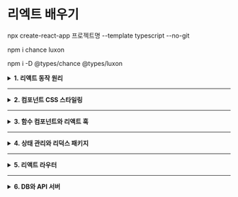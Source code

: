 # 리엑트 배우기

npx create-react-app 프로젝트명 --template typescript --no-git

npm i chance luxon

npm i -D @types/chance @types/luxon

<details>
<summary><strong>1. 리액트 동작 원리 </strong></summary>

# 가상 DOM 이해하기

### react와 react-dom 패키지

- 리액트는 항상 react와 react-dom 패키지가 필요하다. 이 가운데 react는 다음 그림에서 보듯이 리액트 앱이 동작하는 환경과 무관하게 공통으로 사용하는 기능을 제공하는 패키지이다. 반면에 react-dom/client를 비롯하여 react-dom/server, react_native등 이른바 **렌더러**라고 하는 패키지 앱이 동작하는 플랫폼에 종속적인 기능을 제공하는 패키지이다.

- CSR(client-side-rendering): react
- SSR(server-side-rendering): react와 react-dom/server
- 모바일 앱: react와 react-native 조합

---

### 문서 객체 모델이란?

- HTML 형식의 문자열을 화면에 출력할 때, 문자열을 분석하여 자바스크립트 객체 조합으로 변환합니다. 이 자바스크립트 객체 조합을 **문서 객체 모델(DOM)**이라고 한다.
- 웹 브라우저의 자바스크립트 엔진은 `window`라는 전역 변수를 기본으로 제공합니다. `window` 객체는 웹 브라우저의 특정 웹 페이지를 의미하며, `Window` 타입 객체로서 브라우저 객체 모델(BOM)을 구성한다.

### document 객체

- HTML 문서를 화면에 출력할 때 window 객체는 document라는 이름의 속성 객체로 HTML 문서 기능을 사용할 수 있게 해줍니다. HTML 문서의 HTML 요소는 오직 1개만 있어야 하므로, window.document(혹은 줄여서 그냥 document)는 html 요소를 의미한다.

### document.head와 document.body 객체

- html 요소는 head와 body 태그를 1개씩만 가질 수 있다. document 객체는 이런 조건에 맞추어 `head` 요소를 의미하는 `head` 속성 객체와 `body` 요소를 의미하는 `body` 속성 객체를 제공한다.

### document.createElement 메서드

- DOM은 다양한 인터페이스를 각각의 목적에 맞게 구현한 객체로 생성할 수 있도록 document.createElement 메서드를 제공한다. 다음은 MDN(Mozilla development network)에서 발췌한 createElement의 사용법이다.

```javascript
  let element = document.createElement(tagName[, options]);

  // 밑에 코드는 div 요소를 자바 스크립트 코드로 생성하는 예시
  let newDiv = document.createElement('div');
```

### HTMLElement 인터페이스

위 코드에서 `newDiv` 변수의 타입은 무엇일까 `HTMLElement`는 모든 종류의 HTML 요소가 구현하는 인터페이스입니다. 일부 요소는 이 인터페이스를 직접 구현하지만, 대부분의 요소는 `HTMLElement`를 상속한 자신들의 인터페이스를 구현합니다. 인터페이스 이름은 `HTML요소명Element` 형태의 규칙을 따릅니다. 따라서 `newDiv` 객체의 타입은 `HTMLDivElement`입니다.

---

## 컴포넌트란?

**컴포넌트(component)** 는 객체지향 언어의 원조인 **스몰토크(Smalltalk)** 에서 유래한 매우 오래된 용어입니다. 스몰토크에서 컴포넌트는 화면 UI를 처리하는 클래스를 의미합니다. 스몰토크 설계 이론에 따르면 컴포넌트는 **모델-뷰-컨트롤러(model-view-controller, MVC)** 설계 지침에 따라 구현된 클래스여야 합니다.

- **모델(Model)**: 앱의 데이터 부분을 의미합니다.
- **뷰(View)**: 모델을 화면에 렌더링하는 부분입니다.
- **컨트롤러(Controller)**: 사용자의 키보드와 마우스 입력을 수신받아 모델과 뷰에 적절한 형태로 반영하는 역할을 합니다.

스몰토크 컴포넌트 개념은 매우 일반적이어서 사실 거의 모든 프로그래밍 언어와 프레임워크는 이 개념을 그대로 빌려서 사용하고 있습니다. 리액트에서 컴포넌트 또한 스몰토크의 컴포넌트와 개념적으로 같습니다.

다만 리액트는 16.8 버전 이후 **리액트 훅(react hooks)** 이라는 새로운 메커니즘을 고안해 내면서 객체지향 언어에서 의미하는 클래스가 아니라 단순한 함수 형태로도 컴포넌트를 구현할 수 있게 되었습니다. 또한 리액트 팀은 가능한 한 함수 컴포넌트와 리액트 훅을 사용하라고 권장합니다.

---

### JS만 사용하는 프런트엔드 개발(물리 DOM)

자바스크립트로만 DOM을 다룰 때는 요소를 직접 생성하고 제어하는 작업을 수행합니다. 이를 **물리 DOM** 이라고 한다.

```javascript
// 물리 DOM에 직접 렌더링
let pPhysicalDOM = document.createElement("p");
pPhysicalDOM.textContent = "Hello world!";
document.body.appendChild(pPhysicalDOM);
```

이 방식은 성능에 직접적인 영향을 주며 코드가 복잡해지기 쉽다.

---

### React를 사용하는 프런트엔드 개발 (가상 DOM)

```jsx
// 리액트의 가상 DOM을 활용하여 렌더링
const virtualDOM = <p>Hello, React!</p>;
const root = ReactDOM.createRoot(document.getElementById("root"));
root.render(pVirtualDOM);
```

리액트는 가상 DOM(Virtual DOM)을 활용하여 성능을 최적화합니다. JSX 형태로 작성된 코드는 React.createElement를 통해 가상 DOM 객체로 변환되며, 리액트가 이를 물리 DOM에 효율적으로 반영해 준다.

---

# JSX 구문 이해하기

### React.createElement 호출의 복잡성 문제

```typescript
import ReactDOM from "react-dom/client";
const rootVirtualDOM = (
  <ul>
    <li>
      <a href="https://www.naver.com">네이버</a>
      <p>네이버 홈페이지</p>
    </li>
  </ul>
);

const root = ReactDOM.createRoot(
  document.getElementById("root") as HTMLElement
);
root.render(rootVirtualDOM);
```

---

### JSX = JavaScript + XML

- JSX는 XML 구문에 자바스크립트 코드를 결합하여 용도로 만들어진 구문입니다. 앞서 언급한 대로 JSX는 **React.createElement** 호출 코드를 간결하게 하려고 고안했다.

---

# 컴포넌트 이해하기

- 컴포넌트는 가상 DOM, JSX와 함께 리액트의 핵심 기능이다. 리액트에서 컴포넌트는 두 종류로 **클래스 컴포넌트**와 **함수 컴포넌트**가 있다.

---

### 컴포넌트란?

**컴포넌트(component)** 는 객체지향 언어의 원조인 **스몰토크(Smalltalk)** 에서 유래한 매우 오래된 용어입니다. 스몰토크에서 컴포넌트는 화면 UI를 처리하는 클래스를 의미합니다. 스몰토크 설계 이론에 따르면 컴포넌트는 **모델-뷰-컨트롤러(model-view-controller, MVC)** 설계 지침에 따라 구현된 클래스여야 한다.

- **모델(Model)**: 앱의 데이터 부분을 의미한다.
- **뷰(View)**: 모델을 화면에 렌더링하는 부분이다.
- **컨트롤러(Controller)**: 사용자의 키보드와 마우스 입력을 수신받아 모델과 뷰에 적절한 형태로 반영하는 역할을 한다.

스몰토크 컴포넌트 개념은 매우 일반적이어서 사실 거의 모든 프로그래밍 언어와 프레임워크는 이 개념을 그대로 빌려서 사용하고 있습니다. 리액트에서 컴포넌트 또한 스몰토크의 컴포넌트와 개념적으로 같습니다.
다만 리액트는 16.8 버전 이후 **리액트 훅(react hooks)** 이라는 새로운 메커니즘을 고안해 내면서 객체지향 언어에서 의미하는 클래스가 아니라 단순한 함수 형태로도 컴포넌트를 구현할 수 있게 되었다. 또한 리액트 팀은 가능한 한 함수 컴포넌트와 리액트 훅을 사용하라고 권장한다.

### 리액트 컴포넌트와 사용자 컴포넌트

리액트에서 사용하는 **컴포넌트(Component)** 라는 용어는 다음과 같이 두 가지 의미를 포함합니다.

- **리액트 제공 컴포넌트(리액트 컴포넌트)**
- **사용자가 구현하는 사용자 정의 컴포넌트(사용자 컴포넌트)**

리액트 컴포넌트의 이름은 `div`, `h1`처럼 첫 글자를 소문자로 시작하는 반면, 사용자 컴포넌트의 이름은 **MyComponent**처럼 첫 글자를 대문자로 시작하는 **카멜 표기법(camel-case notation)** 을 따른다.

---

### 리액트 컴포넌트

리액트는 HTML5의 각 태그에 대응하는 리액트 컴포넌트를 제공한다.

예시 JSX 코드:

```jsx
const h1 = <h1>Hello world!</h1>;
```

위 코드는 사실 아래와 같은 코드로 변환된다.

```jsx
const h1 = React.createElement("h1", null, "Hello world!");
```

리액트는 HTML5 태그에 해당하는 컴포넌트 이름을 매번 임포트하지 않아도 되도록 설계되었다.

> **잘못된 예시 (이렇게 하면 번거롭습니다.)**
>
> ```jsx
> import { h1, h2, div, span } from "react";
> ```

---

### 사용자 컴포넌트

리액트는 사용자 정의 컴포넌트를 생성할 수 있도록 지원한다. 사용자 컴포넌트 이름은 반드시 **카멜 표기법(camel-case notation)** 을 따른다. (예: `MyComponent`)

사용자 컴포넌트의 이름은 대문자로 시작하는 카멜 표기법을 사용해야 한다.

예시:

```tsx
export default function App() {
  return (
    <ul>
      <li>
        <a href="http://www.google.com">
          <p>go to Google</p>
        </a>
      </li>
    </ul>
  );
}
```

사용자 컴포넌트를 활용하는 이유는 JSX 문이나 React.createElement 호출을 통해 생성하는 가상 DOM 생성 코드를 사용자 컴포넌트 쪽으로 이동하여 코드를 간결화하기 위함

---

### 클래스 컴포넌트 만들기

리액트에서는 반드시 react 패키지가 제공하는 **Component 클래스**를 상속하여 클래스 기반 컴포넌트를 구현해야 한다.

```jsx
import React, { Component } from "react";
export default class ClassComponent extends Component {}
```

Component를 상속한 클래스 컴포넌트는 반드시 `render` 메서드를 포함해야 한다.

예시 코드:

```jsx
import { Component } from "react";

export default class ClassComponent extends Component {
  render() {
    return null;
  }
}
```

### 클래스 컴포넌트의 JSX 예시

```tsx
import {Component} from 'react'

export default class App extends Component {
  render() {
    return (
      <ul>
        <li>
          <a href="http://www.google.com">
            <p>go to Google</p>
          </a>
      </li>
    </ul>
  )
}
```

---

### JSX 구문과 조건부 렌더링

클래스 컴포넌트 내에서는 JSX뿐만 아니라 일반적인 타임스크립트 코드를 함께 작성할 수 있다.

예시 코드 (조건부 렌더링):

```tsx
import {Component} from 'react'

export default class App extends Component {
  render() {
    const isLoading = true

    if (isLoading) return <p>loading...</p>

    const children = (
      <li>
        <a href="http://www.google.com">
          <p>go to Google</p>
        </a>
      </li>
    )

    return (
      <div>
        {isLoading && <p>loading...</p>}
        {!isLoading && <ul>{children}</ul>}
      </div>
    )
}
```

혹은 삼항 연산자로 조건부 JSX 구문을 관리할 수도 있다.

```tsx
import { Component } from "react";

export default class App extends Component {
  render() {
    const isLoading = true;
    const children = isLoading ? (
      <p>loading...</p>
    ) : (
      <ul>
        <li>
          <a href="http://www.google.com">
            <p>go to Google</p>
          </a>
        </li>
      </ul>
    );

    return <div>{children}</div>;
  }
}
```

---

### 사용자 컴포넌트의 재사용성

사용자 컴포넌트는 재사용 가능성을 높여주는 핵심 기능

예시 (사용자 컴포넌트 사용):

```jsx
// App.tsx
import { Component } from "react";
import ClassComponent from "./ClassComponent";

export default class App extends Component {
  render() {
    return (
      <ul>
        <ClassComponent href="http://www.google.com" text="go to Google" />
        <ClassComponent href="https://twitter.com" text="go to Twitter" />
      </ul>
    );
  }
}
```

이러한 방식은 리액트 프레임워크가 제공하는 '속성(props)'을 사용하여, 사용자 컴포넌트의 유연성과 재사용성을 극대화할 수 있다.

---

# 속성이란?

객체 지향 프로그래밍에서 `속성(property)`은 클래스의 멤버 변수를 의미합니다. 컴포넌트 또한 화면 UI를 담당하는 클래스이므로 속성을 가질 수 있습니다. 그리고 클래스 속성은 그 값이 수시로 바뀔 수 있습니다. 이 처럼 수시로 값이 바뀔 수 있는 것은 `가변(mutable)`하다라고 한다. 반대로 값이 한번 설정되면 다시는 바뀌지 않는 것을 `불변(immutable)`하다 라고 한다. 그런데 리액트 프레임워크에서 속성은 객체지향 언어의 속성과는 다른 부분이 있어서 주의해야 한다.

---

# 함수 컴포넌트 만들기

다음은 앞서 구현한 클래스 방식의 App 컴포넌트 코드를 단순화한 것이다. 그런데 이 코드는 **render** 메서드만 의미가 있고 나머지느 코드는 **render** 메서드를 구현할 수 있게 하는 프로그래밍 언어의 문법을 갖추는 코드일 뿐이다.

```tsx
// 클래스형 컴포넌트
export default class App extends Component {
  render() {
    return <h1>class Component</h1>;
  }
}

// 함수형 컴포넌트
export default function App() {
  return <h1>class Component</h1>;
}

//화살표 방식 함수 컴포넌트
const App = () => {
  return <h1>function Component</h1>;
};
```

### 함수 컴포넌트의 타입

다음 `React.createElement` 선언문의 첫 번째 매개변수인 `type`의 타입은 `FunctionComponent<P>`, `ComponentClass<P>`, `string` 중 하나일 수 있습니다. 여기서 함수 컴포넌트의 타입은 `FunctionComponent<P>`이고 클래스 컴포넌트의 타입은 `ComponentClass<P>`입니다. 그런데 `FunctionComponent`라는 이름이 너무 길어서 리액트는 이를 짧게 줄인 `FC`라는 이름의 타입을 제공합니다. 결국 함수 컴포넌트의 타입은 `FC<P>`입니다.

---

# key와 children 속성 이해하기

### key 속성 설정하기

```tsx
export default function App() {
  const texts1 = [<p>hello</p>, <p>world</p>]; //key 속성 미사용
  const texts2 = [<p key="1">hello</p>, <p key="2">world</p>]; //key 속성 사용
  return <div>{texts}</div>;
}

export default function App() {
  const texts = ["hello", "world"].map((text, index) => (
    <p key={index}>{text}</p>
  ));
  return <div>{texts}</div>;
}
```

key 속성은 같은 이름의 컴포넌트가 여러 개일 때 이들을 구분하려고 리액트 프레임워크가 만든 속성이다.
App은 <p> 요소를 2개 사용하므로 리액트 프레임 워크는 이 둘을 구분하려고 중복되지 않은 고유한 값의 key 속성 값을 요구한다.

---

### children 속성 설정하기

**children은** <div> 처럼 자식 요소를 포함할 수 있는 컴포넌트에서만 사용할 수 있다. 즉 `<img>,<input>` 처럼 자식 요소를 포함할 수 없는 컴포넌트에서 **children을** 사용할 수 없다. 다음 코드는 <p>와 <div> 요소의 **children** 속성에 자식 요소를 설정했다.

```tsx
export default function App() {
  const texts = ["hello", "world"].map((text, index) => (
    <p key={index} children={text} />
  ));
  return <div children={text} />;
}
```

---

### 컴포넌트 내부에서 children 속성 사용하기

```tsx
import type { FC, ReactNode } from "react";

export type PProps = {
  children?: ReactNode;
};

const P: FC<PProps> = (props) => {
  const { children } = props;
  return <p children={children} />;
};

export default P;
//-------------------------
//App.tsx P컴포넌트 사용
import P from "./P";

export default function App() {
  const texts = ["hello", "world"].map((text, index) => (
    <P key={index} children={text} />
  ));
  return <div children={texts} />;
}
```

---

### JSX `{...props}` 구문

JSX의 `{...props}` 구문은 객체를 확장할 때 사용하는 자바스크립트의 전개 연산자(spread operator)를 활용한다. 컴포넌트의 props에 포함된 여러 속성을 한번에 간단히 전달할 때 유용하다.

예시 코드:

```tsx
const P: FC<PProps> = (props) => {
  return <p {...props} />;
};
```

위 코드에서 `{...props}` 는 props가 가진 모든 속성을 한 번에 `<p>` 태그로 전달한다.

---

### PropsWithChildren 타입과 children 속성

리액트는 17 버전까지는 함수형 컴포넌트(FC)에 `children` 속성을 기본적으로 포함했지만, 리액트 18 버전부터는 제거되었다. 대신 리액트는 **PropsWithChildren** 이라는 새로운 제네릭 타입을 제공한다.

- `children?: ReactNode` 부분이 PropsWithChildren 타입으로 대체되었다.

다음은 **PropsWithChildren** 타입을 활용한 예제이다.

```tsx
import type { FC, PropsWithChildren } from "react";

export type PProps = {};

const P: FC<PropsWithChildren<PProps>> = (props) => {
  return <p>{props.children}</p>;
};

export default P;
```

이 방식을 사용하면 사용자 정의 컴포넌트에서 `children` 속성을 안전하게 사용할 수 있다.

---

# 이벤트 속성 이해하기

- 모든 HTML 요소는 `onmouseenter, onmouseover` 처럼 'on'으로 시작하는 속성을 제공하는데, 이를 **이번트 속성**이라고 한다.

### 이벤트란?

- 리액트를 비롯해 화면 UI를 다루는 모든 프레임워크는 사용자가 화면 UI에서 버튼을 누르거나 텍스트를 입력하는 등의 행위가 발생하면 이를 화면 UI를 구현한 코드 쪽에 알려 줘야 한다. 이 처럼 마우스 클릭 텍스트 입력과 같은 사용자 행위가 일어날 떄 **이벤트가** 발생했다고 한다.

### Event 타입

- 웹 브라우저의 자바스크립트 엔진은 Event 타입을 제공한다.

| 종류              | 설명                                                                                                |
| ----------------- | --------------------------------------------------------------------------------------------------- |
| **type**          | 이벤트 이름으로 대소 문자를 구분하지 않습니다.                                                      |
| **isTrusted**     | 이벤트가 웹 브라우저에서 발생한 것인지(`true`), 프로그래밍으로 발생한 것인지(`false`)를 판단합니다. |
| **target**        | 이벤트가 처음 발생한 **HTML 요소**입니다.                                                           |
| **currentTarget** | 이벤트의 현재 대상, 즉 이벤트 버블링 중에서 이벤트가 현재 위치한 객체입니다.                        |
| **bubbles**       | 이벤트가 **DOM**을 타고 버블링될지 여부를 결정합니다.                                               |

아래 코드는 이름이 click(type 속성값이 'click')인 Event 객체를 생성하는 예

```tsx
new Event("click", { bubbles: true });
```

---

### EventTarget 타입

모든 HTML 요소는 `HTMLElement` 상속 타입을 가지며, `HTMLElement`는 최상위 `EventTarget` 타입을 시작으로 `Node`, `Element`와 같은 타입을 상속받는다. 즉, 모든 HTML 요소는 `EventTarget` 타입이 정의하는 속성과 메서드를 포함하고 있다. 또한, 브라우저 객체 모델(BOM)에서 `Window` 타입도 `EventTarget`을 상속한다.

```
EventTarget
   |
   v
Node
   |
   v
Element
   |
   v
HTMLElement
```

---

### 이벤트 처리기 (Event Handling)

`EventTarget`은 다음과 같은 3개의 메서드를 제공한다:

- `addEventListener`
- `removeEventListener`
- `dispatchEvent`

### `addEventListener`

이름에서 알 수 있듯이 `addEventListener`는 *이벤트 + 귀를 기울여 듣기*라는 의미를 가진다. 프로그래밍에서 이런 *귀 기울여 듣기*를 구현하는 메커니즘은 **콜백 함수**를 사용한다. 이러한 이벤트를 기다리는 콜백 함수를 **이벤트 처리기(event handler)** 라고 한다.

이벤트 처리기는 특정 이벤트가 발생할 때까지 대기하고 있다가, 이벤트가 발생하면 해당 이벤트를 코드로 전달하는 역할을 한다. `addEventListener` 메서드는 하나의 이벤트에 여러 개의 이벤트 처리기를 부착할 수 있도록 지원한다.

#### `addEventListener` 사용법

```javascript
DOM_객체.addEventListener(이벤트_이름: string, 콜백_함수: (e: Event) => void)
```

### Window 객체와 `addEventListener`

브라우저 객체 모델(BOM)에서 `window` 객체는 `Window` 타입이며, `Window` 타입은 `EventTarget`을 상속합니다. 따라서 `window` 객체에서도 `addEventListener` 메서드를 사용할 수 있다.

예제 코드:

```javascript
window.addEventListener("resize", (event) => {
  console.log("윈도우 크기가 변경되었습니다.", event);
});
```

---

### 이벤트 리스너 (Event Listener)

#### 기본 이벤트 리스너 예제

```javascript
window.addEventListener("click", (e: Event) =>
  console.log("mouse click occurs.")
);
```

이벤트 리스너는 특정 이벤트(예: `click`)가 발생했을 때 실행되는 코드를 정의한다.

---

#### `getElementById`를 이용한 이벤트 리스너 등록

리액트 프로젝트에서는 `public` 디렉터리의 `index.html` 파일에 `<div id="root">` 태그를 포함하고 있으므로, 아래처럼 이벤트 리스너를 등록할 수 있다.

```javascript
document.getElementById("root")?.addEventListener("click", (e: Event) => {
  const { isTrusted, target, bubbles } = e;
  console.log("mouse click occurs.", isTrusted, target, bubbles);
});
```

#### 옵션 체이닝(Optional Chaining)

위 코드에서 `?.` 연산자는 **옵셔널 체이닝(Optional Chaining)** 연산자로, `getElementById('root')`가 `null`을 반환할 경우 `addEventListener`를 호출하지 않도록 방지한다.

---

#### `src/pages/EventListener.tsx` 파일의 이벤트 리스너 코드

아래 코드는 `<div id="root">` 태그에 두 개의 `click` 이벤트 리스너를 등록한다.

```tsx
// src/pages/EventListener.tsx

document.getElementById("root")?.addEventListener("click", (e: Event) => {
  const { isTrusted, target, bubbles } = e;
  console.log("mouse click occurs.", isTrusted, target, bubbles);
});

document.getElementById("root")?.addEventListener("click", (e: Event) => {
  const { isTrusted, target, bubbles } = e;
  console.log("mouse click also occurs.", isTrusted, target, bubbles);
});

export default function EventListener() {
  return <div>EventListener</div>;
}
```

이 코드에서는 `<div id="root">` 요소에 두 개의 `click` 이벤트 리스너를 부착하여 클릭 이벤트가 발생할 때마다 두 개의 콘솔 로그가 실행된다.

</details>

---

<details>
<summary><strong>2. 컴포넌트 CSS 스타일링 </strong></summary>
</details>

---

<details>
<summary><strong>3. 함수 컴포넌트와 리액트 훅 </strong></summary>
</details>

---

<details>
<summary><strong>4. 상태 관리와 리덕스 패키지 </strong></summary>
</details>

---

<details>
<summary><strong>5. 리액트 라우터 </strong></summary>
</details>

---

<details>
<summary><strong>6. DB와 API 서버 </strong></summary>
</details>
